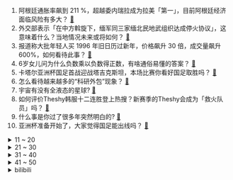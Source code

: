 1. 阿根廷通胀率飙到 211 %，超越委内瑞拉成为拉美「第一」，目前阿根廷经济面临风险有多大？ [:link:](https://www.zhihu.com/question/639225253)
2. 外交部表示「在中方斡旋下，缅军同三家缅北民地武组织达成停火协议」，这意味着什么？当地情况未来或将如何？ [:link:](https://www.zhihu.com/question/639209183)
3. 报道称大批年轻人买 1996 年旧日历过新年，价格飙升 30 倍，成交量飙升 600%，如何看待此事？ [:link:](https://www.zhihu.com/question/639224731)
4. 6岁女儿问为什么负数乘以负数得正数，有啥通俗易懂的答案？ [:link:](https://www.zhihu.com/question/634038808)
5. 卡塔尔亚洲杯国足首战迎战塔吉克斯坦，本场比赛你看好国足取胜吗？ [:link:](https://www.zhihu.com/question/639220892)
6. 怎么看待越来越多的“科研外包”现象？ [:link:](https://www.zhihu.com/question/638737491)
7. 宇宙有没有全液态的星球? [:link:](https://www.zhihu.com/question/421523861)
8. 如何评价Theshy韩服十二连胜登上热搜？新赛季的Theshy会成为「救火队员」吗？ [:link:](https://www.zhihu.com/question/639163860)
9. 什么事是你过了很多年突然明白的? [:link:](https://www.zhihu.com/question/612650623)
10. 亚洲杯准备开始了，大家觉得国足能出线吗？ [:link:](https://www.zhihu.com/question/638384593)
<details>
<summary>11 ~ 20</summary>

11. 为什么要实行薪酬保密？ [:link:](https://www.zhihu.com/question/28079407)
12. 2024年，吉利，长安，长城，奇瑞这几家，谁最有可能完成新能源车的转型？ [:link:](https://www.zhihu.com/question/638082161)
13. 河南平顶山市一煤矿发生煤与瓦斯突出事故，8 人遇难 8 人失联，该矿负责人已被控制，具体情况如何？ [:link:](https://www.zhihu.com/question/639281464)
14. 美依礼芽为什么突然在中国火了？ [:link:](https://www.zhihu.com/question/631666622)
15. 部分高校图书馆借阅量断崖式下降，甚至不足几年前的1/3。大学生真的不爱看纸质书了吗？ [:link:](https://www.zhihu.com/question/639188763)
16. 也门胡塞武装声明称美英发动 73 次袭击 造成 5 死 6 伤，目前该地区形势如何？ [:link:](https://www.zhihu.com/question/639218784)
17. 哈尔滨回礼蔓越莓引发「农业大摸底」，四川盛产鱼子酱、安徽盛产鹅肝，你的家乡有哪些「出乎意料」的特产？ [:link:](https://www.zhihu.com/question/639104559)
18. 特斯拉国产 Model 3 降至 24.59 万，Model Y 降至 25.89万，商业上如何解读？ [:link:](https://www.zhihu.com/question/639160953)
19. 在国外乘坐火车是一种什么体验？ [:link:](https://www.zhihu.com/question/638918835)
20. 美国恢复从俄罗斯进口石油，如何评价？透露了哪些信息？ [:link:](https://www.zhihu.com/question/639180061)
</details>
<details>
<summary>21 ~ 30</summary>

21. 如何评价《崩坏：星穹铁道》真理医生角色PV——「愚不可及」？ [:link:](https://www.zhihu.com/question/639179586)
22. 如何看待动画《恶魔法则》中辰皇子竟然和杜维这个两世为人的穿越者在智商上打平？ [:link:](https://www.zhihu.com/question/639176761)
23. 《繁花》中的泡饭，为何能抚慰人心？「泡饭」对于老上海人有怎样的意义？ [:link:](https://www.zhihu.com/question/638742269)
24. 以人类目前的科技水平造得出长20公里，宽高各1公里的钢板吗？ [:link:](https://www.zhihu.com/question/638691779)
25. 2024 LPL 春季赛揭幕战 BLG vs TES，这场比赛你更看好谁？ [:link:](https://www.zhihu.com/question/639181955)
26. 同样搭载卫星通讯功能，荣耀Magic6系列和华为Mate60系列有哪些区别？该怎么选？ [:link:](https://www.zhihu.com/question/639175509)
27. 总被老板当「枪」使，用来针对自己部门领导，该怎么办？ [:link:](https://www.zhihu.com/question/638525511)
28. 23-24 赛季 NBA太阳 127:109 湖人，如何评价这场比赛？ [:link:](https://www.zhihu.com/question/639167463)
29. 如何评价1月11日发布的荣耀magic6系列，有哪些突出卖点和不足？ [:link:](https://www.zhihu.com/question/639109183)
30. 波音被审查，737 MAX 9 型客机有重大问题，公司市值蒸发超 150 亿元，哪些信息值得关注？ [:link:](https://www.zhihu.com/question/639288791)
</details>
<details>
<summary>31 ~ 40</summary>

31. 为什么在香港旅游时，觉得城市很旧但是莫名的高级？ [:link:](https://www.zhihu.com/question/638919020)
32. 过年回家，亲戚家小朋友基本都是幼儿园阶段，送什么礼物好？ [:link:](https://www.zhihu.com/question/637259686)
33. 12 月社融规模增量 1.94 万亿，M2 同比增 9.7%，新增人民币贷款 1.17万亿，如何解读？ [:link:](https://www.zhihu.com/question/639225134)
34. 我讨厌且看不起自私、人品差的人，而且还忍不住产生「厌恶感」，是我不对吗？这是种怎样的心理？ [:link:](https://www.zhihu.com/question/634850104)
35. 你有哪些关于绿皮火车的记忆？ [:link:](https://www.zhihu.com/question/638919071)
36. 代理律师称「吴谢宇求生欲很强，已向最高法提交不核准死刑法律意见」，此举对案件会产生哪些影响？ [:link:](https://www.zhihu.com/question/639045319)
37. 2023 卡塔尔亚洲杯揭幕战：卡塔尔 3:0 黎巴嫩，阿菲夫双响，阿里破门，如何评价本场比赛？ [:link:](https://www.zhihu.com/question/639290377)
38. 抑郁症患者的大脑功能与健康人群存在怎样的差异？普通人如何在抑郁早期发现并进行防治？ [:link:](https://www.zhihu.com/question/633249740)
39. 陕西人为什么吃面总是配蒜？ [:link:](https://www.zhihu.com/question/639180995)
40. 美国国防部报告称超 10 亿美元美国援乌军火去向不明，近六成武器未能清点到，有何影响？如何看待此事？ [:link:](https://www.zhihu.com/question/639267005)
</details>
<details>
<summary>41 ~ 50</summary>

41. 进口车厘子价格跳水，业内人士称价格还会继续下降，春节前将迎来销量高峰，哪些信息值得关注？ [:link:](https://www.zhihu.com/question/639267008)
42. 如何评价《大江大河之岁月如歌》？ [:link:](https://www.zhihu.com/question/638641546)
43. 「国企面试」搜索指数在知乎站内同比增长 274.51% ，如何看待近些年的「国企热」？ [:link:](https://www.zhihu.com/question/636856050)
44. 如何评价2024年1月12日米哈游虚拟偶像「鹿鸣」的直播? [:link:](https://www.zhihu.com/question/638758258)
45. 铁路 12306 手机客户端推出春运期间学生、务工人员专区预约购票功能，将带来哪些帮助？ [:link:](https://www.zhihu.com/question/638910973)
46. 法院裁定「农妇卖 150 份粉蒸肉被判赔 5 万」案：准许撤诉，撤销原判，如何看待此事？ [:link:](https://www.zhihu.com/question/639164632)
47. 心理咨询师为什么不能给朋友或者亲人做咨询？ [:link:](https://www.zhihu.com/question/634377765)
48. 如何看待 Linux 内核邮件列表重启将内核中的 C 代码转换为 C++ 的讨论？ [:link:](https://www.zhihu.com/question/639186621)
49. 证监会时隔两年多恢复召开新闻发布会，释放了完善信息发布机制、加强与市场沟通积极信号，哪些信息值得关注？ [:link:](https://www.zhihu.com/question/639220034)
50. 猪战斗力一点都不强，为什么至今没灭绝？ [:link:](https://www.zhihu.com/question/638433995)
</details><details>
<summary>bilibili</summary>

</details>